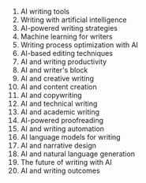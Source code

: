 1. AI writing tools
2. Writing with artificial intelligence
3. AI-powered writing strategies
4. Machine learning for writers
5. Writing process optimization with AI
6. AI-based editing techniques
7. AI and writing productivity
8. AI and writer's block
9. AI and creative writing
10. AI and content creation
11. AI and copywriting
12. AI and technical writing
13. AI and academic writing
14. AI-powered proofreading
15. AI and writing automation
16. AI language models for writing
17. AI and narrative design
18. AI and natural language generation
19. The future of writing with AI
20. AI and writing outcomes
